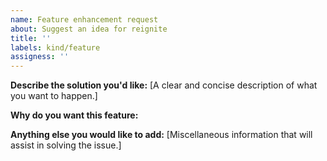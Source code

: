 ```yaml
---
name: Feature enhancement request
about: Suggest an idea for reignite
title: ''
labels: kind/feature
assigness: ''
---
```


**Describe the solution you'd like:**
[A clear and concise description of what you want to happen.]

**Why do you want this feature:**

**Anything else you would like to add:**
[Miscellaneous information that will assist in solving the issue.]